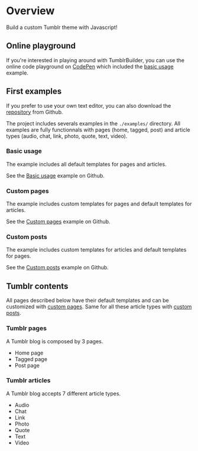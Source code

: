 # Overview

Build a custom Tumblr theme with Javascript!

## Online playground

If you're interested in playing around with TumblrBuilder, you can use the online code playground on [CodePen](https://codepen.io/yoriiis/pen/abvZWdv) which included the [basic usage](https://github.com/yoriiis/tumblr-builder/examples/basic-usage) example.

## First examples

If you prefer to use your own text editor, you can also download the [repository](https://github.com/yoriiis/tumblr-builder) from Github.

The project includes severals examples in the `./examples/` directory. All examples are fully functionnals with pages (home, tagged, post) and article types (audio, chat, link, photo, quote, text, video).

### Basic usage

The example includes all default templates for pages and articles.

See the [Basic usage](https://github.com/yoriiis/tumblr-builder/examples/basic-usage) example on Github.

### Custom pages

The example includes custom templates for pages and default templates for articles.

See the [Custom pages](https://github.com/yoriiis/tumblr-builder/examples/custom-pages) example on Github.

### Custom posts

The example includes custom templates for articles and default templates for pages.

See the [Custom posts](https://github.com/yoriiis/tumblr-builder/examples/custom-posts) example on Github.

## Tumblr contents

All pages described below have their default templates and can be customized with [custom pages](custom-pages.html). Same for all these article types with [custom posts](custom-posts.html).

### Tumblr pages

A Tumblr blog is composed by 3 pages.

- Home page
- Tagged page
- Post page

### Tumblr articles

A Tumblr blog accepts 7 different article types.

- Audio
- Chat
- Link
- Photo
- Quote
- Text
- Video

